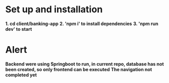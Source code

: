 # Set up and installation
**1. cd client/banking-app**
**2. 'npm i' to install dependencies**
**3. 'npm run dev' to start**

# Alert
**Backend were using Springboot to run, in current repo, database has not been created, so only frontend can be executed**
**The navigation not completed yet**
